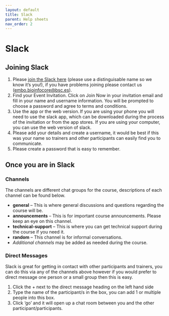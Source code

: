 ```yaml
---
layout: default
title: Slack
parent: Help sheets
nav_order: 2
---
```


# Slack

## Joining Slack

1. Please [join the Slack here](https://join.slack.com/t/embobioinfocore2021/shared_invite/zt-w8pd1ij8-CB3ge9FArVqbz0EkHpFKRw) (please use a distinguisable name so we know it’s you!), if you have problems joining please contact us (embo.bioinfocore@bsc.es).
2. Find your Event Invitation. Click on Join Now in your invitation email and fill in your name and username information. You will be prompted to choose a password and agree to terms and conditions.
3. Use the app or the web version. If you are using your phone you will need to use the slack app, which can be downloaded during the process of the invitation or from the app stores. If you are using your computer, you can use the web version of slack.
4. Please add your details and create a username, it would be best if this was your name so trainers and other participants can easily find you to communicate.  
5. Please create a password that is easy to remember.

## Once you are in Slack

### Channels

The channels are different chat groups for the course, descriptions of each channel can be found below.  

- **general** – This is where general discussions and questions regarding the course will be.  
- **announcements** – This is for important course announcements. Please keep an eye on this channel. 
- **technical-support** – This is where you can get technical support during the course if you need it.
- **random** – This channel is for informal conversations.
- _Additional channels_ may be added as needed during the course.

### Direct Messages

Slack is great for getting in contact with other participants and trainers, you can do this via any of the channels above however if you would prefer to direct message one person or a small group then this is easy.

1. Click the + next to the direct message heading on the left hand side 
2. Type the name of the participant/s in the box, you can add 1 or multiple people into this box.  
3. Click ‘go’ and it will open up a chat room between you and the other participant/participants.  
